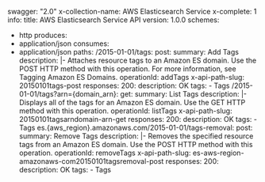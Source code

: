swagger: "2.0"
x-collection-name: AWS Elasticsearch Service
x-complete: 1
info:
  title: AWS Elasticsearch Service API
  version: 1.0.0
schemes:
- http
produces:
- application/json
consumes:
- application/json
paths:
  /2015-01-01/tags:
    post:
      summary: Add Tags
      description: |-
        Attaches resource tags to an Amazon ES domain. Use the POST HTTP method
                        with this operation. For more information, see Tagging Amazon ES
                        Domains.
      operationId: addTags
      x-api-path-slug: 20150101tags-post
      responses:
        200:
          description: OK
      tags:
      - Tags
  /2015-01-01/tags?arn={domain_arn}:
    get:
      summary: List Tags
      description: |-
        Displays all of the tags for an Amazon ES domain. Use the GET HTTP method
                        with this operation.
      operationId: listTags
      x-api-path-slug: 20150101tagsarndomain-arn-get
      responses:
        200:
          description: OK
      tags:
      - Tags
  es.{aws_region}.amazonaws.com/2015-01-01/tags-removal:
    post:
      summary: Remove Tags
      description: |-
        Removes the specified resource tags from an Amazon ES domain. Use the POST
                        HTTP method with this operation.
      operationId: removeTags
      x-api-path-slug: es-aws-region-amazonaws-com20150101tagsremoval-post
      responses:
        200:
          description: OK
      tags:
      - Tags